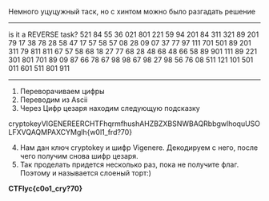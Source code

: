 Немного уцуцужный таск, но с хинтом можно было разгадать решение
___
is it a REVERSE task?
521 84 55 36 021 801 221 59 94 201 84 311 321 89 201 79 17 38 78 28 58 47 17 57 58 57 08 28 09 07 37 77 97 111 701 501 89 201 311 79 811 811 67 57 58 68 18 27 77 68 28 48 68 48 66 58 89 901 111 89 221 301 801 701 89 09 87 66 78 67 98 98 67 98 27 98 56 76 08 511 121 101 501 011 601 511 801 911
___

1. Переворачиваем цифры
2. Переводим из Ascii
3. Через Цифр цезаря находим следующую подсказку

cryptokeyVIGENEREERCHTFhqrmfhushAHZBZXBSNWBAQRbbgwlhoquUSOLFXVQAQMPAXCYMglh{w0l1_frd?70}

4. Нам дан ключ cryptokey и шифр Vigenere. Декодируем с него, после чего получим снова шифр цезаря. 
5. Так проделать придется несколько раз, пока не получите флаг. Поэтому и называется слоеный торт:)

**CTFlyc{c0o1_cry?70}**